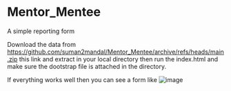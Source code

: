 # Mentor_Mentee
A simple reporting form

Download the data from https://github.com/suman2mandal/Mentor_Mentee/archive/refs/heads/main.zip this link and extract in your local directory
then run the index.html and make sure the dootstrap file is attached in the directory.

If everything works well then you can see a form like 
![image](https://github.com/suman2mandal/Mentor_Mentee/assets/36975298/915373ba-0b75-4ef9-89ae-22ea6aa6594a)
